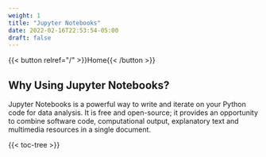 ```yaml
---
weight: 1
title: "Jupyter Notebooks"
date: 2022-02-16T22:53:54-05:00
draft: false
---
```

{{< button relref="/" >}}Home{{< /button >}}
## Why Using Jupyter Notebooks?
Jupyter Notebooks is a powerful way to write and iterate on your Python code for data analysis. It is free and open-source; it provides an opportunity to combine software code, computational output, explanatory text and multimedia resources in a single document. 






{{< toc-tree >}}
